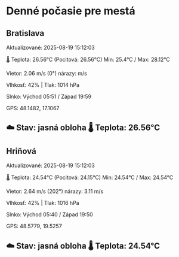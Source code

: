 ﻿# Denné počasie pre mestá

## Bratislava
Aktualizované: 2025-08-19 15:12:03

🌡️ Teplota: 26.56°C 
(Pocitová: 26.56°C)
Min: 25.4°C / Max: 28.12°C

Vietor: 2.06 m/s    (0°) 
nárazy:  m/s

Vlhkosť: 42% | Tlak: 1014 hPa

Slnko: Východ 05:51 / Západ 19:59

GPS: 48.1482, 17.1067

☁️ Stav: jasná obloha        🌡️ Teplota: 26.56°C
---

## Hriňová
Aktualizované: 2025-08-19 15:12:03

🌡️ Teplota: 24.54°C 
(Pocitová: 24.15°C)
Min: 24.54°C / Max: 24.54°C

Vietor: 2.64 m/s (202°)
nárazy: 3.11 m/s

Vlhkosť: 42% | Tlak: 1016 hPa

Slnko: Východ 05:40 / Západ 19:50

GPS: 48.5779, 19.5257

☁️ Stav: jasná obloha        🌡️ Teplota: 24.54°C
---
